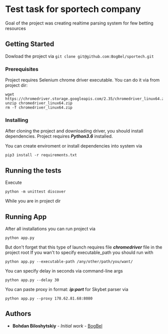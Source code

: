 # Test task for sportech company

Goal of the project was creating realtime parsing system for few betting resources

## Getting Started

Dowload the project via `git clone git@github.com:BogBel/sportech.git`


### Prerequisites

Project requires Selenium chrome driver executable.
You can do it via from project dir:
```
wget https://chromedriver.storage.googleapis.com/2.35/chromedriver_linux64.zip
unzip chromedriver_linux64.zip
rm -f chromedriver_linux64.zip
```

### Installing

After cloning the project and downloading driver, you should install dependencies.
Project requires ***Python3.6*** installed.

You can create enviroment or install dependencies into system via

```
pip3 install -r requirements.txt
```

## Running the tests

Execute 

```
python -m unittest discover
```

While you are in project dir

## Running App

After all installations you can run project via
```
python app.py
```
But don't forget that this type of launch requires file ***chromedriver*** file in the project root
If you wan't to specify executable_path you should run with

```
python app.py --executable-path /any/other/path/you/want/
```
You can specify delay in seconds via command-line args

```
python app.py --delay 30
```

You can paste proxy in format: ***ip:port*** for Skybet parser via

```
python app.py --proxy 178.62.81.68:8080
```


## Authors

* **Bohdan Biloshytskiy** - *Initial work* - [BogBel](https://github.com/BogBel)
